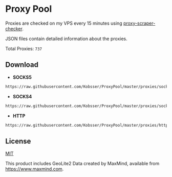 # Proxy Pool

Proxies are checked on my VPS every 15 minutes using [proxy-scraper-checker](https://github.com/monosans/proxy-scraper-checker).

JSON files contain detailed information about the proxies.

Total Proxies: `737`


## Download

- **SOCKS5**

```bash
https://raw.githubusercontent.com/Kobsser/ProxyPool/master/proxies/socks5.txt
```

- **SOCKS4**

```bash
https://raw.githubusercontent.com/Kobsser/ProxyPool/master/proxies/socks4.txt
```

- **HTTP**

```bash
https://raw.githubusercontent.com/Kobsser/ProxyPool/master/proxies/http.txt
```

## License

[MIT](LICENSE)

This product includes GeoLite2 Data created by MaxMind, available from <https://www.maxmind.com>.